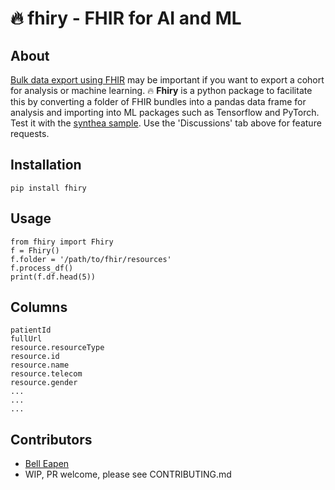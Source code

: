 # :fire: fhiry - FHIR for AI and ML

## About

[Bulk data export using FHIR](https://hl7.org/fhir/uv/bulkdata/export/index.html) may be important if you want to export a cohort for analysis or machine learning. 
:fire: **Fhiry** is a python package to facilitate this by converting a folder of FHIR bundles into a pandas data frame for analysis and importing 
into ML packages such as Tensorflow and PyTorch. Test it with the [synthea sample](https://synthea.mitre.org/downloads). Use the 'Discussions' tab above for feature requests.

## Installation

```
pip install fhiry
```

## Usage

```
from fhiry import Fhiry
f = Fhiry()
f.folder = '/path/to/fhir/resources'
f.process_df()
print(f.df.head(5))
```

## Columns

```
patientId
fullUrl 
resource.resourceType 
resource.id 
resource.name 
resource.telecom 
resource.gender 
...
...
...
```
## Contributors

* [Bell Eapen](https://nuchange.ca)
* WIP, PR welcome, please see CONTRIBUTING.md
